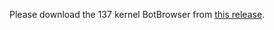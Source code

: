 Please download the 137 kernel BotBrowser from [this release](https://github.com/MiddleSchoolStudent/BotBrowser/releases/tag/20250718).
